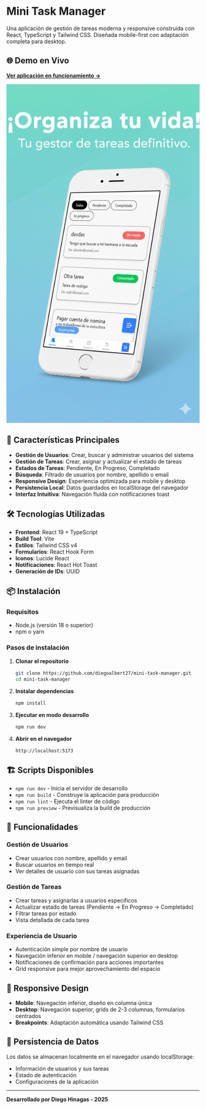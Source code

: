# Mini Task Manager

Una aplicación de gestión de tareas moderna y responsive construida con React, TypeScript y Tailwind CSS. Diseñada mobile-first con adaptación completa para desktop.

## 🌐 Demo en Vivo

**[Ver aplicación en funcionamiento →](https://mini-task-manager-xi.vercel.app/)**

![Mini Task Manager Preview](./public/mini-task-manager.png)

## 🚀 Características Principales

- **Gestión de Usuarios**: Crear, buscar y administrar usuarios del sistema
- **Gestión de Tareas**: Crear, asignar y actualizar el estado de tareas
- **Estados de Tareas**: Pendiente, En Progreso, Completado
- **Búsqueda**: Filtrado de usuarios por nombre, apellido o email
- **Responsive Design**: Experiencia optimizada para mobile y desktop
- **Persistencia Local**: Datos guardados en localStorage del navegador
- **Interfaz Intuitiva**: Navegación fluida con notificaciones toast

## 🛠️ Tecnologías Utilizadas

- **Frontend**: React 19 + TypeScript
- **Build Tool**: Vite
- **Estilos**: Tailwind CSS v4
- **Formularios**: React Hook Form
- **Iconos**: Lucide React
- **Notificaciones**: React Hot Toast
- **Generación de IDs**: UUID

## 📦 Instalación

### Requisitos

- Node.js (versión 18 o superior)
- npm o yarn

### Pasos de instalación

1. **Clonar el repositorio**
   ```bash
   git clone https://github.com/diegoalbert27/mini-task-manager.git
   cd mini-task-manager
   ```

2. **Instalar dependencias**
   ```bash
   npm install
   ```

3. **Ejecutar en modo desarrollo**
   ```bash
   npm run dev
   ```

4. **Abrir en el navegador**
   ```
   http://localhost:5173
   ```

## 🏗️ Scripts Disponibles

- `npm run dev` - Inicia el servidor de desarrollo
- `npm run build` - Construye la aplicación para producción
- `npm run lint` - Ejecuta el linter de código
- `npm run preview` - Previsualiza la build de producción

## 🎯 Funcionalidades

### Gestión de Usuarios
- Crear usuarios con nombre, apellido y email
- Buscar usuarios en tiempo real
- Ver detalles de usuario con sus tareas asignadas

### Gestión de Tareas
- Crear tareas y asignarlas a usuarios específicos
- Actualizar estado de tareas (Pendiente → En Progreso → Completado)
- Filtrar tareas por estado
- Vista detallada de cada tarea

### Experiencia de Usuario
- Autenticación simple por nombre de usuario
- Navegación inferior en mobile / navegación superior en desktop
- Notificaciones de confirmación para acciones importantes
- Grid responsive para mejor aprovechamiento del espacio

## 📱 Responsive Design

- **Mobile**: Navegación inferior, diseño en columna única
- **Desktop**: Navegación superior, grids de 2-3 columnas, formularios centrados
- **Breakpoints**: Adaptación automática usando Tailwind CSS

## 💾 Persistencia de Datos

Los datos se almacenan localmente en el navegador usando localStorage:
- Información de usuarios y sus tareas
- Estado de autenticación
- Configuraciones de la aplicación

---

**Desarrollado por Diego Hinagas - 2025**
